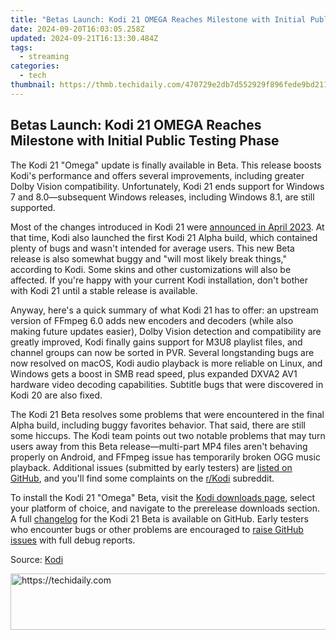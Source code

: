 ```yaml
---
title: "Betas Launch: Kodi 21 OMEGA Reaches Milestone with Initial Public Testing Phase"
date: 2024-09-20T16:03:05.258Z
updated: 2024-09-21T16:13:30.484Z
tags:
  - streaming
categories:
  - tech
thumbnail: https://thmb.techidaily.com/470729e2db7d552929f896fede9bd2112971e2401fbcd66ce15df928f6be58b2.jpg
---
```


## Betas Launch: Kodi 21 OMEGA Reaches Milestone with Initial Public Testing Phase

The Kodi 21 "Omega" update is finally available in Beta. This release boosts Kodi's performance and offers several improvements, including greater Dolby Vision compatibility. Unfortunately, Kodi 21 ends support for Windows 7 and 8.0—subsequent Windows releases, including Windows 8.1, are still supported.

 Most of the changes introduced in Kodi 21 were [announced in April 2023](https://facebook-video-content.techidaily.com/updated-crafting-your-online-identity-a-facebook-tutorial/). At that time, Kodi also launched the first Kodi 21 Alpha build, which contained plenty of bugs and wasn't intended for average users. This new Beta release is also somewhat buggy and "will most likely break things," according to Kodi. Some skins and other customizations will also be affected. If you're happy with your current Kodi installation, don't bother with Kodi 21 until a stable release is available.

 Anyway, here's a quick summary of what Kodi 21 has to offer: an upstream version of FFmpeg 6.0 adds new encoders and decoders (while also making future updates easier), Dolby Vision detection and compatibility are greatly improved, Kodi finally gains support for M3U8 playlist files, and channel groups can now be sorted in PVR. Several longstanding bugs are now resolved on macOS, Kodi audio playback is more reliable on Linux, and Windows gets a boost in SMB read speed, plus expanded DXVA2 AV1 hardware video decoding capabilities. Subtitle bugs that were discovered in Kodi 20 are also fixed.

 The Kodi 21 Beta resolves some problems that were encountered in the final Alpha build, including buggy favorites behavior. That said, there are still some hiccups. The Kodi team points out two notable problems that may turn users away from this Beta release—multi-part MP4 files aren't behaving properly on Android, and FFmpeg issue has temporarily broken OGG music playback. Additional issues (submitted by early testers) are [listed on GitHub](https://github.com/xbmc/xbmc/issues), and you'll find some complaints on the [r/Kodi](https://www.reddit.com/r/kodi/) subreddit.

 To install the Kodi 21 "Omega" Beta, visit the [Kodi downloads page](https://kodi.tv/download/), select your platform of choice, and navigate to the prerelease downloads section. A full [changelog](http://github.com/xbmc/xbmc/releases/tag/21.0b1-Omega) for the Kodi 21 Beta is available on GitHub. Early testers who encounter bugs or other problems are encouraged to [raise GitHub issues](http://github.com/xbmc/xbmc/issues) with full debug reports.

 Source: [Kodi](https://kodi.tv/article/kodi-omega-beta-1/)

<ins class="adsbygoogle"
     style="display:block"
     data-ad-format="autorelaxed"
     data-ad-client="ca-pub-7571918770474297"
     data-ad-slot="1223367746"></ins>

<ins class="adsbygoogle"
     style="display:block"
     data-ad-client="ca-pub-7571918770474297"
     data-ad-slot="8358498916"
     data-ad-format="auto"
     data-full-width-responsive="true"></ins>



<!-- affiliate ads begin -->
<a href="https://appsumo.8odi.net/c/5597632/2068426/7443" target="_top" id="2068426">
  <img src="//a.impactradius-go.com/display-ad/7443-2068426" border="0" alt="https://techidaily.com" width="728" height="90"/>
</a>
<img height="0" width="0" src="https://appsumo.8odi.net/i/5597632/2068426/7443" style="position:absolute;visibility:hidden;" border="0" />
<!-- affiliate ads end -->

